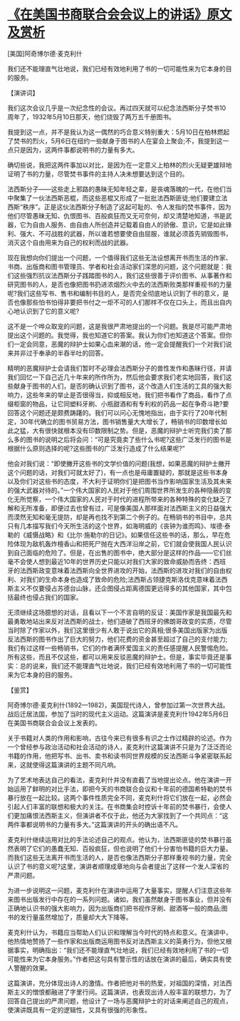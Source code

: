 # [《在美国书商联合会会议上的讲话》原文及赏析](https://www.vrrw.net/wx/14673.html)

[美国]阿奇博尔德·麦克利什

我们还不能理直气壮地说，我们已经有效地利用了书的一切可能性来为它本身的目的服务。

【演讲词】

我们这次会议几乎是一次纪念性的会议。再过四天就可以纪念法西斯分子焚书10周年了，1932年5月10日那天，他们烧毁了两万五千册图书。

我提到这一点，并不是我认为这一偶然的巧合意义特别重大：5月10日在柏林燃起了焚书的烈火，5月6日在纽约一些献身于图书的人在宴会上聚会;不，我提到这一点只是因为，这两件事都说明书的力量有多大。

确切些说，我把这两件事加以对比，是因为在一定意义上柏林的烈火无疑更雄辩地证明了书的力量，尽管焚书事件的主持人决未想要达到这个目的。

法西斯分子——这些走上邪路的愚昧无知年轻之辈，是丧魂落魄的一代，在他们当中聚集了一伙法西斯恶棍，而这些恶棍又形成了一批批法西斯匪徒;他们要建立法西斯“秩序”。正是这伙法西斯分子制造了这起可耻的、令人发指的焚书事件，因为他们尽管愚昧无知、仇恨图书、百般疯狂而又无可奈何，却又清楚地知道，书是武器，它为自由人服务、由自由人所创造并记载着自由人的骄傲、意识，它是如此锋利、强大、不可战胜的武器，所以谁若想要使自由屈服，谁就必须首先销毁图书，消灭这个自由用来为自己的权利而战的武器。

现在我想向你们提出一个问题，一个值得我们这些无法设想离开书而生活的作家、书商、出版商和图书管理员、学者和社会活动家们深思的问题，这个问题就是：我们这些强烈抗议法西斯分子践踏图书的人，我们这些很善于评价图书、从事著作和研究图书的人，是否也像把图书扔进浓烟烈火中去的法西斯败类那样重视书的力量呢?我们这些写书、售书和编制书目的人，是否完全彻底地认识到了书的意义，是否也像那些怕书怕得非要把书付之一炬不可的人们那样不仅在口头上，而且出自内心地认识到了它的意义呢?

这不是一个哗众取宠的问题，这是我很严肃地提出的一个问题。我是尽可能严肃地提出这个问题的。我觉得，我也知道它的答案。我认为你们也知道这个答案。但你们一定会同意，恶魔的辩护士如果心血来潮的话，他一定会提醒我们一个对我们说来并非过于奉承的半吞半吐的回答。

精明的恶魔辩护士会请我们暂时不必理会法西斯分子的兽性发作和愚昧行径，并请我们回忆一下自己近几十年来的所作所为，然后他会要求我们老实地回答，我们这些献身于图书的人们，是否的确认识到了图书，这个改造人们生活的工具的强大影响力，这些年来的举止是否很得当，抑或相反地，我们把书看作了商品，看作了点缀柜窗的物品，让它同塑料牙刷、小瓶甜酒和有专利权的药品一起在争奇斗艳?要回答这个问题还是颇费踌躇的。我们可以问心无愧地指出，由于实行了20年代制定，30年代确立的图书贸易方法，图书销售量大大增长了，畅销书的印数增长如此之猛，大有很快就根本没有印数限制之势。但是，恶魔的辩护士听完我们卖了那么多的图书的说明之后将会问：“可是究竟卖了些什么书呢?这些广泛发行的图书是根据什么原则选择的呢?这些图书的广泛发行造成了什么结果呢?”

他会对我们说：“即使撇开这些书的文学价值的问题(我想，如果恶魔的辩护士撇开这个问题的话，对我们可就太好了)，有一点也是毋庸置疑的，那就是这些书本身以及你们对这些书的态度，不大利于证明你们是把图书当作影响国家生活及其未来的强大武器对待的。”一个伟大国家的人民对于他们周围世界所发生的各种隐蔽的变化无所觉察，一个伟大国家的人民对于时代的进程所带来的各种特殊的变化缺乏了解和无所准备，即便过去也曾有过，可是像美国人那样面对法西斯主义的日益强大而漠然无知和毫无提防，却是再也找不到第二个例子的。在畅销书的书目中，总共只有几本描写我们今天所生活的这个世界，如海明威的《丧钟为谁而鸣》、埃德·泰勒的《威慑战略》和《比尔·施勒尔的日记》。如果信任这些书的话，那么，早在危险体现为敌机轰炸檀香山和把死尸抛在大西洋沿岸之前，它们就会使我国人民认识到自己面临的危险了。但是，在出售的图书中，绝大部分是这样的作品——它们丝毫不会使人想到最近10年的世界历史只能以对我们大家的致命威胁而告终：西班牙的法西斯政变意味着法西斯向全世界进攻的开始，法西斯的进攻对我们的自由权利、对我们的生命本身也造成了致命的危险;法西斯占领捷克斯洛伐克意味着法西斯主义不仅要侵占苏德台山脉，还企图侵占距离德国更远得多的其他国家，其中包括最终也侵占我们的国家。

无须继续这场臆想的对话，且看以下一个不言自明的反证：美国作家是我国最先和最勇敢地站出来反对法西斯的战士，他们道破了西班牙的佛朗哥政变的实质，尽管当时除了作家以外，我们这里很少有人敢于说出它的真相;很多美国出版家为出版反法西斯的图书作出了巨大的努力，他们花费的资金甚至超过了自己的支付能力;我们有过这样一些畅销书，它们的作者满怀爱国主义的责任感提醒人民警惕危险。所有这些，而且不仅这些，都可以用来反驳恶魔的辩护士。但是，事实毕竟还是事实：总的说来，我们还不能理直气壮地说，我们已经有效地利用了书的一切可能性来为它本身的目的服务。



【鉴赏】

阿奇博尔德·麦克利什(1892—1982)，美国现代诗人，曾参加过第一次世界大战。战后迁居法国，参加了当时的现代主义运动。这篇演讲是麦克利什1942年5月6日在美国书商联合会会议上发表的。

关于书籍对人类的作用和影响，古往今来已有很多有识之士作过精辟的论述。作为一个曾经参与政治活动和社会活动的诗人，麦克利什这篇演讲不只是为了泛泛而论书籍的作用，他把写书、出书、卖书和读书同世界规模的反法西斯斗争紧密联系起来，这就使得这篇演讲的主题不同凡响。

为了艺术地表达自己的看法，麦克利什并没有直截了当地提出论点。他在演讲一开始运用了鲜明的对比手法，即把今天的书商联合会议和十年前的德国希特勒的焚书暴行放在一起比较。这两个事件性质完全不同，麦克利什将它们放在一起，必然会引起人们丰富的联想和极大的关注。在书商集会时控诉十年前的焚书暴行，会使人们更加痛恨法西斯主义，但演讲者不仅于此，他还为大家找到了一个共同点：“这两件事都说明书的力量有多大。”这篇演讲的开头的确出语不凡。

麦克利什继续运用对比的手法论述自己的观点。他认为，法西斯匪徒的焚书暴行虽然表明了它们的愚蠢无知、百般疯狂，但也说明了他们十分害怕书籍的巨大力量。而我们这些无法离开书而生活的人，是否也像法西斯分子那样重视书的力量，完全认识了书的意义呢?这里，演讲者顺理成章地向与会者提出了这样一个发人深省的严肃问题。

为进一步说明这一问题，麦克利什在演讲中运用了大量事实，提醒人们注意这些年来图书出版发行中存在的一系列问题。诸如，我们虽然献身于图书事业，但并没有正确地认识书的强大影响力，因为出版商们把书视作牙刷、甜酒等一般的商品;图书的发行量虽然增加了，质量却大大下降等。

麦克利什认为，书籍应当帮助人们认识和理解当今时代的特点和意义。在演讲中，他热情地赞扬了一些作家和出版商运用图书反对法西斯主义的英勇行为，但他又根据事实，明确指出：“我们还不能理直气壮地说，我们已经有效地利用了书的一切可能性来为它本身服务。”作者把这句具有警示性的话放在演讲的最后，确实具有使人警醒的效果。

这篇演讲，充分体现出诗人的激情。作者把他对书的热爱，对祖国的深情，对法西斯主义的憎恨都融进了字里行间。这篇演讲，也表现出诗人般丰富的联想力，为了回答自己提出的严肃问题，他设计了一场与恶魔辩护士的对话来阐述自己的观点，使演讲既具有一定的逻辑性，又具有很强的形象性。

